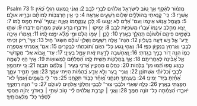 Psalm 73
1: מִזְמ֗וֹר לְאָ֫סָ֥ף אַ֤ךְ ט֭וֹב לְיִשְׂרָאֵ֥ל אֱלֹהִ֗ים לְבָרֵ֥י לֵבָֽב׃
2: וַאֲנִ֗י כִּ֭מְעַט רַגְלָ֑י כְּ֝אַ֗יִן אֲשֻׁרָֽי׃
3: כִּֽי־ קִ֭נֵּאתִי בַּֽהוֹלְלִ֑ים שְׁל֖וֹם רְשָׁעִ֣ים אֶרְאֶֽה׃
4: כִּ֤י אֵ֖ין חַרְצֻבּ֥וֹת לְמוֹתָ֗ם וּבָרִ֥יא אוּלָֽם׃
5: בַּעֲמַ֣ל אֱנ֣וֹשׁ אֵינֵ֑מוֹ וְעִם־ אָ֝דָ֗ם לֹ֣א יְנֻגָּֽעוּ׃
6: לָ֭כֵן עֲנָקַ֣תְמוֹ גַאֲוָ֑ה יַעֲטָף־ שִׁ֝֗ית חָמָ֥ס לָֽמוֹ׃
7: יָ֭צָא מֵחֵ֣לֶב עֵינֵ֑מוֹ עָ֝בְר֗וּ מַשְׂכִּיּ֥וֹת לֵבָֽב׃
8: יָמִ֤יקוּ ׀ וִידַבְּר֣וּ בְרָ֣ע עֹ֑שֶׁק מִמָּר֥וֹם יְדַבֵּֽרוּ׃
9: שַׁתּ֣וּ בַשָּׁמַ֣יִם פִּיהֶ֑ם וּ֝לְשׁוֹנָ֗ם תִּֽהֲלַ֥ךְ בָּאָֽרֶץ׃
10: לָכֵ֤ן ׀ עַמּ֣וֹ הֲלֹ֑ם וּמֵ֥י מָ֝לֵ֗א יִמָּ֥צוּ לָֽמוֹ׃
11: וְֽאָמְר֗וּ אֵיכָ֥ה יָדַֽע־ אֵ֑ל וְיֵ֖שׁ דֵּעָ֣ה בְעֶלְיֽוֹן׃
12: הִנֵּה־ אֵ֥לֶּה רְשָׁעִ֑ים וְשַׁלְוֵ֥י ע֝וֹלָ֗ם הִשְׂגּוּ־ חָֽיִל׃
13: אַךְ־ רִ֭יק זִכִּ֣יתִי לְבָבִ֑י וָאֶרְחַ֖ץ בְּנִקָּי֣וֹן כַּפָּֽי׃
14: וָאֱהִ֣י נָ֭גוּעַ כָּל־ הַיּ֑וֹם וְ֝תוֹכַחְתִּ֗י לַבְּקָרִֽים׃
15: אִם־ אָ֭מַרְתִּי אֲסַפְּרָ֥ה כְמ֑וֹ הִנֵּ֤ה ד֭וֹר בָּנֶ֣יךָ בָגָֽדְתִּי׃
16: וָֽ֭אֲחַשְּׁבָה לָדַ֣עַת זֹ֑את עָמָ֖ל בְעֵינָֽי׃
17: עַד־ אָ֭בוֹא אֶל־ מִקְדְּשֵׁי־ אֵ֑ל אָ֝בִ֗ינָה לְאַחֲרִיתָֽם׃
18: אַ֣ךְ בַּ֭חֲלָקוֹת תָּשִׁ֣ית לָ֑מוֹ הִ֝פַּלְתָּ֗ם לְמַשּׁוּאֽוֹת׃
19: אֵ֤יךְ הָי֣וּ לְשַׁמָּ֣ה כְרָ֑גַע סָ֥פוּ תַ֝֗מּוּ מִן־ בַּלָּהֽוֹת׃
20: כַּחֲל֥וֹם מֵהָקִ֑יץ אֲ֝דֹנָי בָּעִ֤יר ׀ צַלְמָ֬ם תִּבְזֶֽה׃
21: כִּ֭י יִתְחַמֵּ֣ץ לְבָבִ֑י וְ֝כִלְיוֹתַ֗י אֶשְׁתּוֹנָֽן׃
22: וַאֲנִי־ בַ֭עַר וְלֹ֣א אֵדָ֑ע בְּ֝הֵמ֗וֹת הָיִ֥יתִי עִמָּֽךְ׃
23: וַאֲנִ֣י תָמִ֣יד עִמָּ֑ךְ אָ֝חַ֗זְתָּ בְּיַד־ יְמִינִֽי׃
24: בַּעֲצָתְךָ֥ תַנְחֵ֑נִי וְ֝אַחַ֗ר כָּב֥וֹד תִּקָּחֵֽנִי׃
25: מִי־ לִ֥י בַשָּׁמָ֑יִם וְ֝עִמְּךָ֗ לֹא־ חָפַ֥צְתִּי בָאָֽרֶץ׃
26: כָּלָ֥ה שְׁאֵרִ֗י וּלְבָ֫בִ֥י צוּר־ לְבָבִ֥י וְחֶלְקִ֗י אֱלֹהִ֥ים לְעוֹלָֽם׃
27: כִּֽי־ הִנֵּ֣ה רְחֵקֶ֣יךָ יֹאבֵ֑דוּ הִ֝צְמַ֗תָּה כָּל־ זוֹנֶ֥ה מִמֶּֽךָּ׃
28: וַאֲנִ֤י ׀ קִֽרֲבַ֥ת אֱלֹהִ֗ים לִ֫י־ ט֥וֹב שַׁתִּ֤י ׀ בַּאדֹנָ֣י יְהֹוִ֣ה מַחְסִ֑י לְ֝סַפֵּ֗ר כָּל־ מַלְאֲכוֹתֶֽיךָ׃